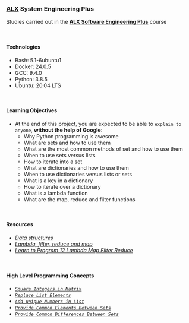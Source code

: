### [ALX](https://www.alxafrica.com/) System Engineering Plus

Studies carried out in the **[ALX Software Engineering Plus](https://www.alxafrica.com/software-engineering-plus/)** course

<br />

#### Technologies

* Bash:     5.1-6ubuntu1
* Docker:   24.0.5
* GCC:      9.4.0
* Python:   3.8.5
* Ubuntu:   20.04 LTS

<br />

#### Learning Objectives

* At the end of this project, you are expected to be able to `explain to anyone`, **without the help of Google**:
    * Why Python programming is awesome
    * What are sets and how to use them
    * What are the most common methods of set and how to use them
    * When to use sets versus lists
    * How to iterate into a set
    * What are dictionaries and how to use them
    * When to use dictionaries versus lists or sets
    * What is a key in a dictionary
    * How to iterate over a dictionary
    * What is a lambda function
    * What are the map, reduce and filter functions

<br />

#### Resources

* _[Data structures](https://docs.python.org/3/tutorial/datastructures.html)_
* _[Lambda, filter, reduce and map](https://python-course.eu/advanced-python/lambda-filter-reduce-map.php)_
* _[Learn to Program 12 Lambda Map Filter Reduce](https://www.youtube.com/watch?v=1GAC6KQUPeg)_

<br />

#### High Level Programming Concepts

* _[`Square Integers in Matrix`](0-square_matrix_simple.py)_
* _[`Replace List Elements`](1-search_replace.py)_
* _[`Add unique Numbers in List`](2-uniq_add.py)_
* _[`Provide Common Elements Between Sets`](3-common_elements.py)_
* _[`Provide Common Differences Between Sets`](4-only_diff_elements.py)_

<br />
